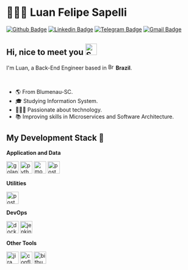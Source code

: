 # 👨🏼‍🚀 Luan Felipe Sapelli

[![Github Badge](https://img.shields.io/badge/-Github-000?style=for-the-badge&logo=Github&logoColor=white&link=https://github.com/luansapelli)](https://github.com/luansapelli)
[![Linkedin Badge](https://img.shields.io/badge/-LinkedIn-blue?style=for-the-badge&logo=Linkedin&logoColor=white&link=https://www.linkedin.com/in/luansapelli/)](https://www.linkedin.com/in/luansapelli/)
[![Telegram Badge](https://img.shields.io/badge/-Telegram-1ca0f1?style=for-the-badge&labelColor=1ca0f1&logo=telegram&logoColor=white&link=https://t.me/luansapelli)](https://t.me/luansapelli)
[![Gmail Badge](https://img.shields.io/badge/-Gmail-c14438?style=for-the-badge&logo=Gmail&logoColor=white&link=mailto:luansapelli@gmail.com)](mailto:luansapelli@gmail.com)

## Hi, nice to meet you <img width="30" src="https://emojis.slackmojis.com/emojis/images/1531849430/4246/blob-sunglasses.gif?1531849430" alt="Sunglasses emoji" />

<p>
  I'm Luan, a Back-End Engineer based in 
  <img width="16" src="https://www.flaticon.com/svg/static/icons/svg/197/197386.svg" alt="Brazil" />
  <b>Brazil</b>.
</p>

<br/>

- 🌎 From Blumenau-SC.
- 🎓 Studying Information System.
- 👨🏼‍💻 Passionate about technology.  
- 📚 Improving skills in Microservices and Software Architecture.

## My Development Stack 🚀

**Application and Data**
<p>
<img height="32" src="https://cdn.iconscout.com/icon/free/png-256/go-77-1175166.png" alt="golang"/>
<img height="32" src="https://cdn.iconscout.com/icon/free/png-256/python-2-226051.png" alt="python"/>
<img height="32" src="https://cdn.iconscout.com/icon/free/png-256/mongodb-4-1175139.png" alt="mongodb"/>
<img height="32" src="https://cdn.iconscout.com/icon/free/png-256/postgresql-8-1175119.png" alt="postgresql"/>
</p>

**Utilities**
<p>
<img height="32" src="https://sdtimes.com/wp-content/uploads/2018/08/logo-glyph.png" alt="postman"/>
</p>

**DevOps**
<p>
<img height="32" src="https://cdn.iconscout.com/icon/free/png-256/docker-12-1175229.png" alt="docker"/>
<img height="32" src="https://cdn.iconscout.com/icon/free/png-256/jenkins-1-282385.png" alt="jenkins"/>
</p>

**Other Tools**
<p>
<img height="32" src="https://cdn.worldvectorlogo.com/logos/jira-1.svg" alt="jira"/></code>
<img height="32" src="https://seeklogo.com/images/C/confluence-logo-D9B07137C2-seeklogo.com.png" alt="confluence"/></code>
<img height="32" src="https://cdn4.iconfinder.com/data/icons/logos-and-brands/512/44_Bitbucket_logo_logos-512.png" alt="bitbucket"/>
</p>

<br/>
